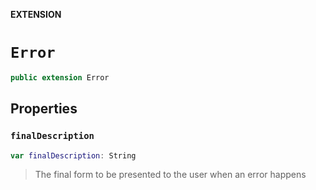 **EXTENSION**

# `Error`
```swift
public extension Error
```

## Properties
### `finalDescription`

```swift
var finalDescription: String
```

> The final form to be presented to the user when an error happens
